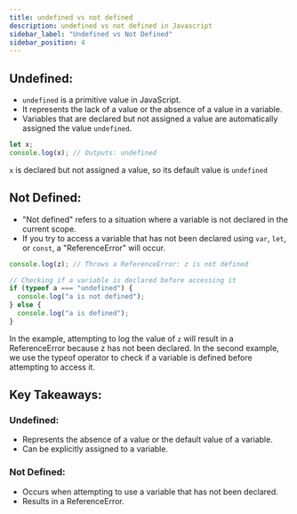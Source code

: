 ```yaml
---
title: undefined vs not defined
description: undefined vs not defined in Javascript
sidebar_label: "Undefined vs Not Defined"
sidebar_position: 4
---
```


## Undefined:

- `undefined` is a primitive value in JavaScript.
- It represents the lack of a value or the absence of a value in a variable.
- Variables that are declared but not assigned a value are automatically assigned the value `undefined`.

```javascript
let x;
console.log(x); // Outputs: undefined
```

`x` is declared but not assigned a value, so its default value is `undefined`

## Not Defined:

- "Not defined" refers to a situation where a variable is not declared in the current scope.
- If you try to access a variable that has not been declared using `var`, `let`, or `const`, a "ReferenceError" will occur.

```javascript
console.log(z); // Throws a ReferenceError: z is not defined

// Checking if a variable is declared before accessing it
if (typeof a === "undefined") {
  console.log("a is not defined");
} else {
  console.log("a is defined");
}
```

In the example, attempting to log the value of `z` will result in a ReferenceError because z has not been declared. In the second example, we use the typeof operator to check if a variable is defined before attempting to access it.

## Key Takeaways:

### Undefined:

- Represents the absence of a value or the default value of a variable.
- Can be explicitly assigned to a variable.

### Not Defined:

- Occurs when attempting to use a variable that has not been declared.
- Results in a ReferenceError.

